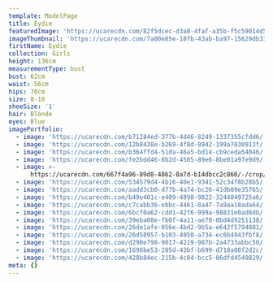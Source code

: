```yaml
---
template: ModelPage
title: Eydie
featuredImage: 'https://ucarecdn.com/82f5dcec-d3a8-4faf-a35b-f5c59014d589/'
imageThumbnail: 'https://ucarecdn.com/7a00e85e-18fb-43ab-ba97-15629db3309b/'
firstName: Eydie
collection: Girls
height: 136cm
measurementType: bust
bust: 62cm
waist: 56cm
hips: 70cm
size: 8-10
shoeSize: '1'
hair: Blonde
eyes: Blue
imagePortfolio:
  - image: 'https://ucarecdn.com/b71284ed-377b-4d46-8249-1337355cfdd6/'
  - image: 'https://ucarecdn.com/12b8438e-b269-4f8d-8942-199a7830913f/'
  - image: 'https://ucarecdn.com/b364ffd4-51da-46a5-bd14-cb9ceda54046/'
  - image: 'https://ucarecdn.com/fe2bdd46-8b2d-4505-89e6-8be01a97e9d9/'
  - image: >-
      https://ucarecdn.com/667f4a96-89d8-4862-8a7d-b14dbcc2c860/-/crop/1151x1209/0,421/-/preview/
  - image: 'https://ucarecdn.com/534579d4-4b16-40e1-9341-52c34f8b28b5/'
  - image: 'https://ucarecdn.com/aadd3cb0-d77b-4a74-bc26-41db89e35765/'
  - image: 'https://ucarecdn.com/b49e401c-e409-4890-9822-3244049725a6/'
  - image: 'https://ucarecdn.com/c7cabb36-ebbc-4461-8a47-7a9aa18ada64/'
  - image: 'https://ucarecdn.com/6bcf0a62-cdd1-42f6-999a-98831e0ad8db/'
  - image: 'https://ucarecdn.com/39eba08e-fb0f-4a11-ae70-0bd4d9251138/'
  - image: 'https://ucarecdn.com/26de1afe-056e-4bd2-9b5a-e642f5794881/'
  - image: 'https://ucarecdn.com/26d58957-b103-4950-a734-ec6b4943fbf8/'
  - image: 'https://ucarecdn.com/d290e798-9017-4219-987b-2a4733abbc50/'
  - image: 'https://ucarecdn.com/1698be53-205d-43bf-b699-d718a08f2d2c/'
  - image: 'https://ucarecdn.com/428b84ec-215b-4c84-bcc5-86dfd4549829/'
meta: {}
---
```


